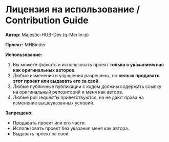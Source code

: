 # Лицензия на использование / Contribution Guide

**Автор:** Majestic-HUB-Dev (q-Merlin-p)

**Проект:** MHBinder

**Использование:**

1. Вы можете форкать и использовать проект **только с указанием нас как оригинальных авторов**.
2. Любые изменения и улучшения разрешены, но **нельзя продавать этот проект или выдавать его за свой**.
3. Любые публичные публикации с кодом должны содержать ссылку на оригинальный репозиторий и меня как автора.
4. Любые pull request’ы приветствуются, но не дают права на изменение вышеуказанных условий.

**Запрещено:**

* Продавать проект или его части.
* Использовать проект без указания меня как автора.
* Выдавать проект за свой.
